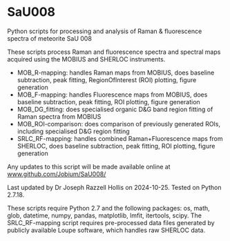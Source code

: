 # SaU008
Python scripts for processing and analysis of Raman &amp; fluorescence spectra of meteorite SaU 008

These scripts process Raman and fluorescence spectra and spectral maps acquired using the MOBIUS and SHERLOC instruments.
 - MOB_R-mapping: handles Raman maps from MOBIUS, does baseline subtraction, peak fitting, RegionOfInterest (ROI) plotting, figure generation
 - MOB_F-mapping: handles Fluorescence maps from MOBIUS, does baseline subtraction, peak fitting, ROI plotting, figure generation
 - MOB_DG_fitting: does specialised organic D&G band region fitting of Raman spectra from MOBIUS
 - MOB_ROI-comparison: does comparison of previously generated ROIs, including specialised D&G region fitting
 - SRLC_RF-mapping: handles combined Raman+Fluorescence maps from SHERLOC, does baseline subtraction, peak fitting, ROI plotting, figure generation

Any updates to this script will be made available online at www.github.com/Jobium/SaU008/

Last updated by Dr Joseph Razzell Hollis on 2024-10-25. Tested on Python 2.7.18.

These scripts require Python 2.7 and the following packages: os, math, glob, datetime, numpy, pandas, matplotlib, lmfit, itertools, scipy. The SRLC_RF-mapping script requires pre-processed data files generated by publicly available Loupe software, which handles raw SHERLOC data.

